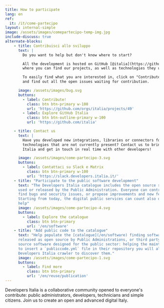 ```yaml
---
title: How to participate
lang: en
ref:
  it: /it/come-partecipo
layout: internal-simple
image: /assets/images/comepartecipo-temp-img.jpg
include-discuss: true
alternate-blocks:
    - title: Contribuisci allo sviluppo
      text: |
        Do you want to help but don't know where to start?

        All the development is hosted on GitHub [@italia](https://github.com/italia "Italia on Github")
        where you can find our projects, as well as technologies they use.

        To easily find what you are interested in, click on "Contribute!" button
        and find out all the open issues waiting for contribution.

      image: /assets/images/bug.svg
      buttons:
        - label: Contribute!
          class: btn btn-primary w-100
          url: 'https://github.com/orgs/italia/projects/49'
        - label: Explore GitHub Italia
          class: btn btn-outline-primary w-100
          url: 'https://github.com/italia'

    - title: Contact us
      text: |
        Have you developed new integrations, libraries or connectors for languages ​​or
        technologies that are not currently present? Contact us to bring them to Developers
        Italia and get in touch in real time with other developers!

      image: /assets/images/come-partecipo-3.svg
      buttons:
        - label: Contattaci su Slack e Matrix
          class: btn btn-primary w-100
          url: 'https://slack.developers.italia.it/'
    - title: "Participate to the public software development"
      text: "The Developers Italia catalogue includes the open source software
      used or released by the Public Administration. Everyone can contribute:
      find bugs and security issues, or propose improvements and new features.
      Starting from today, the digital public services can count also on your
      help"
      image: /assets/images/come-partecipo-4.svg
      buttons:
        - label: Explore the catalogue
          class: btn btn-primary
          url: '/en/software'
    - title: "Add public code to the catalogue"
      text: "Help populate the [catalogue](/en/software) finding software
      released as open source by Public Administrations, or third party open
      source software designed for the public sector: helping the maintainers
      to insert a `publiccode.yml` file in their repository you will allow the
      Developers Italia crawler to discover them."
      image: /assets/images/come-partecipo-1.svg
      buttons:
        - label: Find more
          class: btn btn-primary
          url: '/en/reuse/publication'
---
```


Developers Italia is a collaborative community opened to everyone's contribute:
public administrators, developers, technicians and simple citizens. Join us to
create an open and advanced digital Italy.


